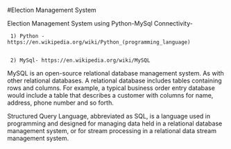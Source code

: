  #Election Management System
 
 Election Management System using Python-MySql Connectivity-
 
 
     1) Python - https://en.wikipedia.org/wiki/Python_(programming_language)
     
     
     2) MySql- https://en.wikipedia.org/wiki/MySQL





MySQL is an open-source relational database management system. As with other relational databases. A relational database includes tables containing rows and columns. For example, a typical business order entry database would include a table that describes a customer with columns for name, address, phone number and so forth.

Structured Query Language, abbreviated as SQL, is a language used in programming and designed for managing data held in a relational database management system, or for stream processing in a relational data stream management system.








